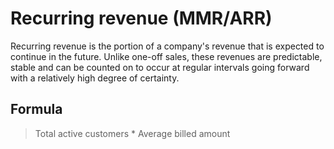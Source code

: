 # Recurring revenue (MMR/ARR)

Recurring revenue is the portion of a company's revenue that is expected to continue in the future. Unlike one-off sales, these revenues are predictable, stable and can be counted on to occur at regular intervals going forward with a relatively high degree of certainty.
 
## Formula

> Total active customers * Average billed amount
